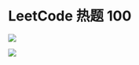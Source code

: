 # LeetCode 热题 100

<!-- update_progress -->

![](https://img.shields.io/badge/编程语言-Rust-dea584)

![](https://img.shields.io/badge/进度-2%25-blue)

<!-- update_progress -->
